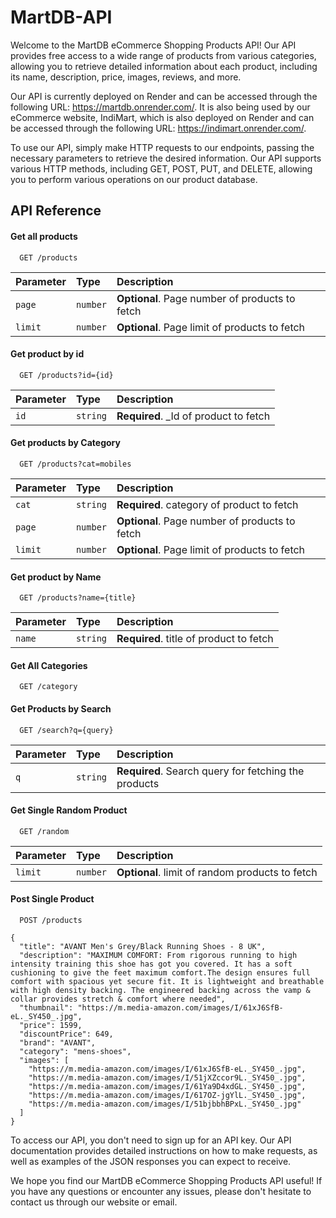 # MartDB-API

Welcome to the MartDB eCommerce Shopping Products API! Our API provides free access to a wide range of products from various categories, allowing you to retrieve detailed information about each product, including its name, description, price, images, reviews, and more.

Our API is currently deployed on Render and can be accessed through the following URL: https://martdb.onrender.com/. It is also being used by our eCommerce website, IndiMart, which is also deployed on Render and can be accessed through the following URL: https://indimart.onrender.com/.

To use our API, simply make HTTP requests to our endpoints, passing the necessary parameters to retrieve the desired information. Our API supports various HTTP methods, including GET, POST, PUT, and DELETE, allowing you to perform various operations on our product database.


## API Reference

#### Get all products

```
  GET /products
```

| Parameter | Type     | Description                       |
| :-------- | :------- | :-------------------------------- |
| `page`      | `number` | **Optional**. Page number of products to fetch                     
| `limit`      | `number` | **Optional**. Page limit of products to fetch |

#### Get product by id

```
  GET /products?id={id}
```

| Parameter | Type     | Description                       |
| :-------- | :------- | :-------------------------------- |
| `id`      | `string` | **Required**. _Id of product to fetch |

#### Get products by Category

```
  GET /products?cat=mobiles
```

| Parameter | Type     | Description                       |
| :-------- | :------- | :-------------------------------- |
| `cat`      | `string` | **Required**. category of product to fetch |
| `page`      | `number` | **Optional**. Page number of products to fetch                     
| `limit`      | `number` | **Optional**. Page limit of products to fetch |

#### Get product by Name

```
  GET /products?name={title}
```

| Parameter | Type     | Description                       |
| :-------- | :------- | :-------------------------------- |
| `name`      | `string` | **Required**. title of product to fetch |

#### Get All Categories

```
  GET /category
```

#### Get Products by Search

```
  GET /search?q={query}
```

| Parameter | Type     | Description                       |
| :-------- | :------- | :-------------------------------- |
| `q`      | `string` | **Required**. Search query for fetching the products |

#### Get Single Random Product

```
  GET /random
```

| Parameter | Type     | Description                       |
| :-------- | :------- | :-------------------------------- |
| `limit`      | `number` | **Optional**. limit of random products to fetch |

#### Post Single Product

```
  POST /products
```

```
{
  "title": "AVANT Men's Grey/Black Running Shoes - 8 UK",
  "description": "MAXIMUM COMFORT: From rigorous running to high intensity training this shoe has got you covered. It has a soft cushioning to give the feet maximum comfort.The design ensures full comfort with spacious yet secure fit. It is lightweight and breathable with high density backing. The engineered backing across the vamp & collar provides stretch & comfort where needed",
  "thumbnail": "https://m.media-amazon.com/images/I/61xJ6SfB-eL._SY450_.jpg",
  "price": 1599,
  "discountPrice": 649,
  "brand": "AVANT",
  "category": "mens-shoes",
  "images": [
    "https://m.media-amazon.com/images/I/61xJ6SfB-eL._SY450_.jpg",
    "https://m.media-amazon.com/images/I/51jXZccor9L._SY450_.jpg",
    "https://m.media-amazon.com/images/I/61Ya9D4xdGL._SY450_.jpg",
    "https://m.media-amazon.com/images/I/617OZ-jgYlL._SY450_.jpg",
    "https://m.media-amazon.com/images/I/51bjbbhBPxL._SY450_.jpg"
  ]
}
```

To access our API, you don't need to sign up for an API key. Our API documentation provides detailed instructions on how to make requests, as well as examples of the JSON responses you can expect to receive.

We hope you find our MartDB eCommerce Shopping Products API useful! If you have any questions or encounter any issues, please don't hesitate to contact us through our website or email.
